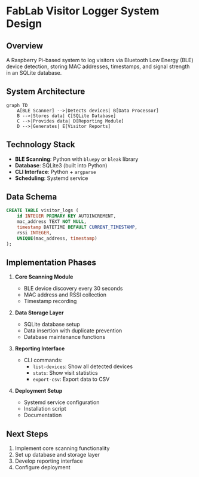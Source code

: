 # FabLab Visitor Logger System Design

## Overview
A Raspberry Pi-based system to log visitors via Bluetooth Low Energy (BLE) device detection, storing MAC addresses, timestamps, and signal strength in an SQLite database.

## System Architecture
```mermaid
graph TD
    A[BLE Scanner] -->|Detects devices| B[Data Processor]
    B -->|Stores data| C[SQLite Database]
    C -->|Provides data| D[Reporting Module]
    D -->|Generates| E[Visitor Reports]
```

## Technology Stack
- **BLE Scanning**: Python with `bluepy` or `bleak` library
- **Database**: SQLite3 (built into Python)
- **CLI Interface**: Python + `argparse`
- **Scheduling**: Systemd service

## Data Schema
```sql
CREATE TABLE visitor_logs (
    id INTEGER PRIMARY KEY AUTOINCREMENT,
    mac_address TEXT NOT NULL,
    timestamp DATETIME DEFAULT CURRENT_TIMESTAMP,
    rssi INTEGER,
    UNIQUE(mac_address, timestamp)
);
```

## Implementation Phases

1. **Core Scanning Module**
   - BLE device discovery every 30 seconds
   - MAC address and RSSI collection
   - Timestamp recording

2. **Data Storage Layer**
   - SQLite database setup
   - Data insertion with duplicate prevention
   - Database maintenance functions

3. **Reporting Interface**
   - CLI commands:
     - `list-devices`: Show all detected devices
     - `stats`: Show visit statistics
     - `export-csv`: Export data to CSV

4. **Deployment Setup**
   - Systemd service configuration
   - Installation script
   - Documentation

## Next Steps
1. Implement core scanning functionality
2. Set up database and storage layer
3. Develop reporting interface
4. Configure deployment